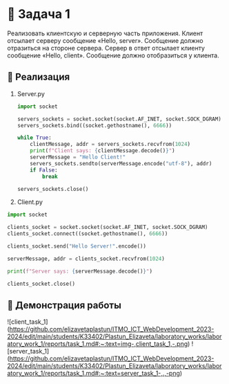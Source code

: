 #  🗿 Задача 1 
Реализовать клиентскую и серверную часть приложения. Клиент отсылает серверу сообщение «Hello, server». Сообщение должно отразиться на стороне сервера. Сервер в ответ отсылает клиенту сообщение «Hello, client». Сообщение должно отобразиться у клиента.

## 🥸 Реализация
1. Server.py
   
   ```python
   import socket

   servers_sockets = socket.socket(socket.AF_INET, socket.SOCK_DGRAM)
   servers_sockets.bind((socket.gethostname(), 6666))
   
   while True:
       clientMessage, addr = servers_sockets.recvfrom(1024)
       print(f"Client says: {clientMessage.decode()}")
       serverMessage = "Hello Client!"
       servers_sockets.sendto(serverMessage.encode("utf-8"), addr)
       if False:
           break

   servers_sockets.close()

2. Client.py
```python
import socket

clients_socket = socket.socket(socket.AF_INET, socket.SOCK_DGRAM)
clients_socket.connect((socket.gethostname(), 6666))

clients_socket.send("Hello Server!".encode())

serverMessage, addr = clients_socket.recvfrom(1024)

print(f"Server says: {serverMessage.decode()}")

clients_socket.close()
```

## 🤡 Демонстрация работы
![client_task_1] (https://github.com/elizavetaplastun/ITMO_ICT_WebDevelopment_2023-2024/edit/main/students/K33402/Plastun_Elizaveta/laboratory_works/laboratory_work_1/reports/task_1.md#:~:text=img-,client_task_1,-.png)
![server_task_1] (https://github.com/elizavetaplastun/ITMO_ICT_WebDevelopment_2023-2024/edit/main/students/K33402/Plastun_Elizaveta/laboratory_works/laboratory_work_1/reports/task_1.md#:~:text=server_task_1-,.,-png)

